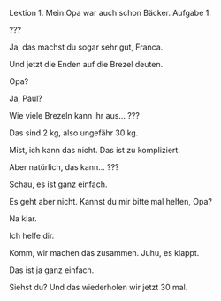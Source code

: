 Lektion 1. 
Mein Opa war auch schon Bäcker. 
Aufgabe 1. 

???

Ja, das machst du sogar sehr gut, Franca. 

Und jetzt die Enden auf die Brezel deuten. 

Opa? 

Ja, Paul? 

Wie viele Brezeln kann ihr aus... ???

Das sind 2 kg, also ungefähr 30 kg.

Mist, ich kann das nicht. Das ist zu kompliziert.

Aber natürlich, das kann... ???

Schau, es ist ganz einfach. 

Es geht aber nicht. Kannst du mir bitte mal helfen, Opa?

Na klar.

Ich helfe dir.

Komm, wir machen das zusammen.
Juhu, es klappt.

Das ist ja ganz einfach.

Siehst du? Und das wiederholen wir jetzt 30 mal.